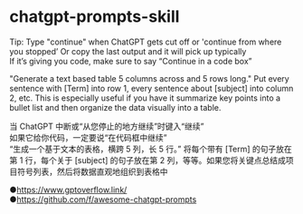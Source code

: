 # chatgpt-prompts-skill

Tip: Type "continue" when ChatGPT gets cut off or 'continue from where you stopped’
Or copy the last output and it will pick up typically  
If it’s giving you code, make sure to say “Continue in a code box”  

"Generate a text based table 5 columns across and 5 rows long." Put every sentence with [Term] into row 1, every sentence about [subject] into column 2, etc. This is especially useful if you have it summarize key points into a bullet list and then organize the data visually into a table.

当 ChatGPT 中断或“从您停止的地方继续”时键入“继续”  
如果它给你代码，一定要说“在代码框中继续”  
“生成一个基于文本的表格，横跨 5 列，长 5 行。” 将每个带有 [Term] 的句子放在第 1 行，每个关于 [subject] 的句子放在第 2 列，等等。如果您将关键点总结成项目符号列表，然后将数据直观地组织到表格中

●https://www.gptoverflow.link/  
●https://github.com/f/awesome-chatgpt-prompts

